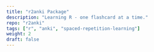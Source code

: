 ```yaml
---
title: "r2anki Package"
description: "Learning R - one flashcard at a time."
repo: "r2anki"
tags: ["r", "anki", "spaced-repetition-learning"]
weight: 2
draft: false
---
```

